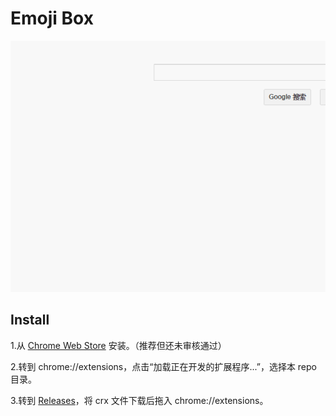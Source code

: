 # Emoji Box

![demo](https://raw.githubusercontent.com/yulon/emoji-box/master/images/demo.gif)

## Install

1.从 [Chrome Web Store](https://chrome.google.com/webstore/detail/hnoiafifeglklbpfplmeofgeliopdpih) 安装。（推荐但还未审核通过）

2.转到 chrome://extensions，点击“加载正在开发的扩展程序...”，选择本 repo 目录。

3.转到 [Releases](https://github.com/yulon/emoji-box/releases)，将 crx 文件下载后拖入 chrome://extensions。
